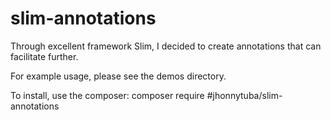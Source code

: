 # slim-annotations
Through excellent framework Slim, I decided to create annotations that can facilitate further.

For example usage, please see the demos directory.

To install, use the composer:
composer require #jhonnytuba/slim-annotations
